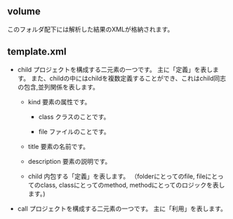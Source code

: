 
## volume

このフォルダ配下には解析した結果のXMLが格納されます。


## template.xml

- child
    プロジェクトを構成する二元素の一つです。
    主に「定義」を表します。
    また、childの中にはchildを複数定義することができ、これはchild同志の包含,並列関係を表します。

    - kind
        要素の属性です。

        - class
            クラスのことです。
        
        - file
            ファイルのことです。

    - title
        要素の名前です。

    - description
        要素の説明です。

    - child
        内包する「定義」を表します。
        （folderにとってのfile,
        fileにとってのclass,
        classにとってのmethod,
        methodにとってのロジックを表します。)

- call
    プロジェクトを構成する二元素の一つです。
    主に「利用」を表します。

